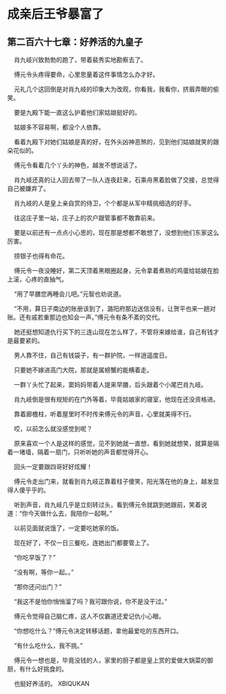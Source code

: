# 成亲后王爷暴富了 
 ## 第二百六十七章：好养活的九皇子
     肖九岐兴致勃勃的跑了，带着裴秀实地勘察去了。

    傅元令头疼得要命，心里思量着这件事情怎么办才好。

    元礼几个这回倒是对肖九岐的印象大为改观，你看我，我看你，挤眉弄眼的偷笑。

    要是九殿下能一直这么护着他们家姑娘挺好的。

    姑娘多不容易啊，都没个人依靠。

    看着九殿下对她们姑娘是真的好，在外头凶神恶煞的，见到他们姑娘就笑的跟朵花似的。

    傅元令看着几个丫头的神色，越发不想说话了。

    肖九岐还真的让人回去带了一队人连夜赶来，石乘舟黑着脸做了交接，总觉得自己被嫌弃了。

    肖九岐的人是皇上亲自赏的侍卫，个个都是从军中精挑细选的好手。

    往这庄子里一站，庄子上的农户跟管事都不敢靠前来。

    要是以前还有一点点小心思的，现在那是想都不敢想了，没想到他们东家这么厉害。

    捞银子也得有命花。

    傅元令一夜没睡好，第二天顶着黑眼圈起身，元令拿着煮熟的鸡蛋给姑娘在脸上滚，心疼的直抽气。

    “用了早膳您再睡会儿吧。”元智也劝说道。

    “不用，算日子南边的账册该到了，潞阳府那边送信没有，让贺平也来一趟对账。还有戚若重那边也知会一声。”傅元令有条不紊的交代。

    她还挺想知道仇行买下的三连山现在怎么样了，不管将来嫁给谁，自己有钱才是最要紧的。

    男人靠不住，自己有钱袋子，有一群护院，一样逍遥度日。

    只要她不嫁进高门大院，那就是属螃蟹的能横着走。

    一群丫头忙了起来，窦妈妈带着人提来早膳，后头跟着个小尾巴肖九岐。

    肖九岐倒是很有规矩的在门外等着，毕竟姑娘家的寝室，他现在还没资格进。

    靠着廊檐柱，听着屋里时不时传来傅元令的声音，心里就美得不行。

    哎，以前怎么就没感觉到呢？

    原来喜欢一个人是这样的感觉，见不到她就一直想，看到她就想笑，就算是隔着一堵墙，隔着一扇门，只听听她的声音都觉得开心。

    回头一定要跟四哥好好炫耀！

    傅元令走出门来，就看到肖九岐正靠着柱子傻笑，阳光落在他的身上，越发显得人傻乎乎的。

    听到声音，肖九岐几乎是立刻转过头，看到傅元令就跳到她跟前，笑着说道：“你今天做什么去，我陪你一起啊。”

    以前见面就说饿了，一定要吃她家的饭。

    现在好了，不仅一日三餐吃，连她出门都要管上了。

    “你吃早饭了？”

    “没有啊，等你一起。。”

    “那你还问出门？”

    “我这不是怕你悄悄溜了吗？我可跟你说，你不是没干过。”

    傅元令觉得自己脑仁疼，这人不仅霸道还爱记仇小心眼。

    “你想吃什么？”傅元令决定转移话题，拿他最爱吃的东西开口。

    “有什么吃什么，我不挑。”

    傅元令一想也是，毕竟没钱的人，家里的厨子都是皇上赏的爱做大锅菜的御厨，有什么好挑食的。

    也挺好养活的。 
XBIQUKAN